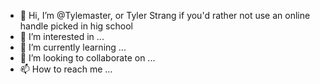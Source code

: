- 👋 Hi, I’m @Tylemaster, or Tyler Strang if you'd rather not use an online handle picked in hig school
- 👀 I’m interested in ...
- 🌱 I’m currently learning ...
- 💞️ I’m looking to collaborate on ...
- 📫 How to reach me ...

<!---
Tylemaster/Tylemaster is a ✨ special ✨ repository because its `README.md` (this file) appears on your GitHub profile.
You can click the Preview link to take a look at your changes.
--->
